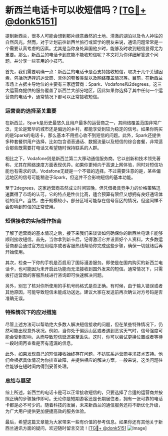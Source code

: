 # 新西兰电话卡可以收短信吗？[[TG💪+ @donk5151](https://t.me/s/donk5151)]

提到新西兰，很多人可能会想到那片绿意盎然的土地、清澈的湖泊以及令人神往的自然风光。然而，对于计划前往新西兰旅行或留学的朋友来说，通讯问题常常是一个需要认真考虑的因素。尤其是当你身处异国他乡时，能够及时收到短信显得尤为重要。那么，新西兰的电话卡到底能不能收短信呢？本文将为你详细解答这个问题，并分享一些实用的小技巧。

首先，我们需要明确一点：新西兰的电话卡是否支持接收短信，取决于几个关键因素，包括所选择的运营商、具体的套餐类型以及网络覆盖情况等。目前，在新西兰市场上占据主导地位的主要有三家运营商：Spark、Vodafone和2degrees。这三大运营商提供的服务覆盖了新西兰大部分地区，因此如果你选择了其中任何一个运营商的电话卡，通常情况下都可以正常接收短信。

### **运营商的选择至关重要**

在新西兰，Spark是历史最悠久且用户最多的运营商之一，其网络覆盖范围非常广泛，无论是繁华的城市还是偏远的乡村，都能享受到较为稳定的信号。如果你购买的是Spark的电话卡，那么基本不用担心收不到短信的问题。此外，Spark还提供多种套餐供用户选择，比如包含语音通话、数据流量以及短信的综合套餐，非常适合那些既需要打电话又希望随时保持联系的人群。

相比之下，Vodafone则是新西兰第二大移动通信服务商。它以创新和技术领先著称，尤其在网络速度方面表现优异。如果你更倾向于高速上网体验，同时对短信功能也有需求的话，Vodafone无疑是一个不错的选择。不过需要注意的是，某些偏远地区的信号可能稍逊于Spark，但这并不会影响短信的基本功能。

至于2degrees，这家运营商虽然成立时间较晚，但凭借极具竞争力的价格策略迅速赢得了市场的认可。它的特点是性价比高，适合预算有限但又想拥有良好通讯体验的用户。当然，由于规模较小，部分区域可能存在信号盲区的情况，但这同样不会影响到短信的正常使用。

### **短信接收的实际操作指南**

了解了运营商的基本情况之后，接下来我们来谈谈如何确保你的新西兰电话卡能够顺利接收短信。首先，当你拿到新卡后，记得激活它并设置好个人资料。大多数运营商都会通过官方应用程序或者客服热线帮助你完成这些步骤，确保一切就绪后再开始使用。

其次，检查一下你的手机是否启用了国际漫游服务。即使是在国内购买的新西兰电话卡，也可能因为未开启此功能而无法接收到国外发来的短信。通常情况下，只需拨打运营商的客服热线进行咨询即可快速解决问题。

另外，别忘了核对你所使用的手机号码格式是否正确。有时候，由于输入错误或者其他原因，可能导致短信未能成功送达。建议大家在发送前再次确认对方号码是否准确无误。

### **特殊情况下的应对措施**

尽管上述方法可以帮助绝大多数人解决短信接收的问题，但在某些特殊情况下，仍然可能出现意外状况。例如，当你处于偏远山区或者遇到恶劣天气时，信号强度可能会受到影响，从而导致短信延迟甚至丢失。这时，你可以尝试更换位置或者等待一段时间再查看是否有遗漏的信息。

此外，如果发现自己的短信接收始终存在问题，不妨联系运营商寻求技术支持。他们会根据具体情况为你排查故障，并提供相应的解决方案。一般来说，这类问题往往能够在短时间内得到妥善处理。

### **总结与展望**

综上所述，新西兰的电话卡是可以正常接收短信的，只要选择了合适的运营商并按照正确的步骤操作即可。无论你是短期游客还是长期居住者，拥有一张可靠的电话卡都是必不可少的。随着科技的发展，未来新西兰的通信服务还将不断优化升级，为广大用户提供更加便捷高效的服务体验。

最后，希望这篇文章能为大家带来一些有价值的参考信息。如果你还有其他关于新西兰通讯方面的疑问，欢迎随时留言交流！[[TG💪+ @donk5151](https://t.me/s/donk5151) ![Image](https://i.postimg.cc/rwNCRYN7/Snipaste-2025-04-30-17-27-05.png)]